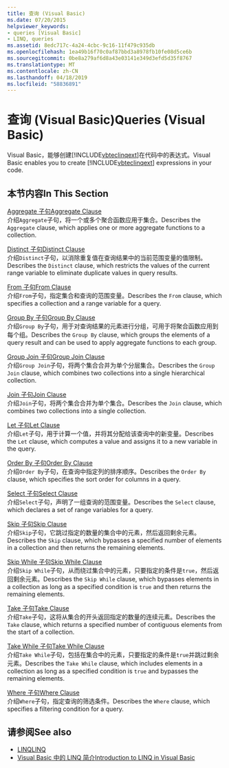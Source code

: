 ```yaml
---
title: 查询 (Visual Basic)
ms.date: 07/20/2015
helpviewer_keywords:
- queries [Visual Basic]
- LINQ, queries
ms.assetid: 8edc717c-4a24-4cbc-9c16-11f479c935db
ms.openlocfilehash: 1ea49b16f70c0af87bbd3a8978fb10fe08d5ce6b
ms.sourcegitcommit: 0be8a279af6d8a43e03141e349d3efd5d35f8767
ms.translationtype: MT
ms.contentlocale: zh-CN
ms.lasthandoff: 04/18/2019
ms.locfileid: "58836891"
---
```

# <a name="queries-visual-basic"></a><span data-ttu-id="ea944-102">查询 (Visual Basic)</span><span class="sxs-lookup"><span data-stu-id="ea944-102">Queries (Visual Basic)</span></span>
<span data-ttu-id="ea944-103">Visual Basic，能够创建[!INCLUDE[vbteclinqext](~/includes/vbteclinqext-md.md)]在代码中的表达式。</span><span class="sxs-lookup"><span data-stu-id="ea944-103">Visual Basic enables you to create [!INCLUDE[vbteclinqext](~/includes/vbteclinqext-md.md)] expressions in your code.</span></span>  
  
## <a name="in-this-section"></a><span data-ttu-id="ea944-104">本节内容</span><span class="sxs-lookup"><span data-stu-id="ea944-104">In This Section</span></span>  
 [<span data-ttu-id="ea944-105">Aggregate 子句</span><span class="sxs-lookup"><span data-stu-id="ea944-105">Aggregate Clause</span></span>](../../../visual-basic/language-reference/queries/aggregate-clause.md)  
 <span data-ttu-id="ea944-106">介绍`Aggregate`子句，将一个或多个聚合函数应用于集合。</span><span class="sxs-lookup"><span data-stu-id="ea944-106">Describes the `Aggregate` clause, which applies one or more aggregate functions to a collection.</span></span>  
  
 [<span data-ttu-id="ea944-107">Distinct 子句</span><span class="sxs-lookup"><span data-stu-id="ea944-107">Distinct Clause</span></span>](../../../visual-basic/language-reference/queries/distinct-clause.md)  
 <span data-ttu-id="ea944-108">介绍`Distinct`子句，以消除重复值在查询结果中的当前范围变量的值限制。</span><span class="sxs-lookup"><span data-stu-id="ea944-108">Describes the `Distinct` clause, which restricts the values of the current range variable to eliminate duplicate values in query results.</span></span>  
  
 [<span data-ttu-id="ea944-109">From 子句</span><span class="sxs-lookup"><span data-stu-id="ea944-109">From Clause</span></span>](../../../visual-basic/language-reference/queries/from-clause.md)  
 <span data-ttu-id="ea944-110">介绍`From`子句，指定集合和查询的范围变量。</span><span class="sxs-lookup"><span data-stu-id="ea944-110">Describes the `From` clause, which specifies a collection and a range variable for a query.</span></span>  
  
 [<span data-ttu-id="ea944-111">Group By 子句</span><span class="sxs-lookup"><span data-stu-id="ea944-111">Group By Clause</span></span>](../../../visual-basic/language-reference/queries/group-by-clause.md)  
 <span data-ttu-id="ea944-112">介绍`Group By`子句，用于对查询结果的元素进行分组，可用于将聚合函数应用到每个组。</span><span class="sxs-lookup"><span data-stu-id="ea944-112">Describes the `Group By` clause, which groups the elements of a query result and can be used to apply aggregate functions to each group.</span></span>  
  
 [<span data-ttu-id="ea944-113">Group Join 子句</span><span class="sxs-lookup"><span data-stu-id="ea944-113">Group Join Clause</span></span>](../../../visual-basic/language-reference/queries/group-join-clause.md)  
 <span data-ttu-id="ea944-114">介绍`Group Join`子句，将两个集合合并为单个分层集合。</span><span class="sxs-lookup"><span data-stu-id="ea944-114">Describes the `Group Join` clause, which combines two collections into a single hierarchical collection.</span></span>  
  
 [<span data-ttu-id="ea944-115">Join 子句</span><span class="sxs-lookup"><span data-stu-id="ea944-115">Join Clause</span></span>](../../../visual-basic/language-reference/queries/join-clause.md)  
 <span data-ttu-id="ea944-116">介绍`Join`子句，将两个集合合并为单个集合。</span><span class="sxs-lookup"><span data-stu-id="ea944-116">Describes the `Join` clause, which combines two collections into a single collection.</span></span>  
  
 [<span data-ttu-id="ea944-117">Let 子句</span><span class="sxs-lookup"><span data-stu-id="ea944-117">Let Clause</span></span>](../../../visual-basic/language-reference/queries/let-clause.md)  
 <span data-ttu-id="ea944-118">介绍`Let`子句，用于计算一个值，并将其分配给该查询中的新变量。</span><span class="sxs-lookup"><span data-stu-id="ea944-118">Describes the `Let` clause, which computes a value and assigns it to a new variable in the query.</span></span>  
  
 [<span data-ttu-id="ea944-119">Order By 子句</span><span class="sxs-lookup"><span data-stu-id="ea944-119">Order By Clause</span></span>](../../../visual-basic/language-reference/queries/order-by-clause.md)  
 <span data-ttu-id="ea944-120">介绍`Order By`子句，在查询中指定列的排序顺序。</span><span class="sxs-lookup"><span data-stu-id="ea944-120">Describes the `Order By` clause, which specifies the sort order for columns in a query.</span></span>  
  
 [<span data-ttu-id="ea944-121">Select 子句</span><span class="sxs-lookup"><span data-stu-id="ea944-121">Select Clause</span></span>](../../../visual-basic/language-reference/queries/select-clause.md)  
 <span data-ttu-id="ea944-122">介绍`Select`子句，声明了一组查询的范围变量。</span><span class="sxs-lookup"><span data-stu-id="ea944-122">Describes the `Select` clause, which declares a set of range variables for a query.</span></span>  
  
 [<span data-ttu-id="ea944-123">Skip 子句</span><span class="sxs-lookup"><span data-stu-id="ea944-123">Skip Clause</span></span>](../../../visual-basic/language-reference/queries/skip-clause.md)  
 <span data-ttu-id="ea944-124">介绍`Skip`子句，它跳过指定的数量的集合中的元素，然后返回剩余元素。</span><span class="sxs-lookup"><span data-stu-id="ea944-124">Describes the `Skip` clause, which bypasses a specified number of elements in a collection and then returns the remaining elements.</span></span>  
  
 [<span data-ttu-id="ea944-125">Skip While 子句</span><span class="sxs-lookup"><span data-stu-id="ea944-125">Skip While Clause</span></span>](../../../visual-basic/language-reference/queries/skip-while-clause.md)  
 <span data-ttu-id="ea944-126">介绍`Skip While`子句，从而绕过集合中的元素，只要指定的条件是`true`，然后返回剩余元素。</span><span class="sxs-lookup"><span data-stu-id="ea944-126">Describes the `Skip While` clause, which bypasses elements in a collection as long as a specified condition is `true` and then returns the remaining elements.</span></span>  
  
 [<span data-ttu-id="ea944-127">Take 子句</span><span class="sxs-lookup"><span data-stu-id="ea944-127">Take Clause</span></span>](../../../visual-basic/language-reference/queries/take-clause.md)  
 <span data-ttu-id="ea944-128">介绍`Take`子句，这将从集合的开头返回指定的数量的连续元素。</span><span class="sxs-lookup"><span data-stu-id="ea944-128">Describes the `Take` clause, which returns a specified number of contiguous elements from the start of a collection.</span></span>  
  
 [<span data-ttu-id="ea944-129">Take While 子句</span><span class="sxs-lookup"><span data-stu-id="ea944-129">Take While Clause</span></span>](../../../visual-basic/language-reference/queries/take-while-clause.md)  
 <span data-ttu-id="ea944-130">介绍`Take While`子句，包括在集合中的元素，只要指定的条件是`true`并跳过剩余元素。</span><span class="sxs-lookup"><span data-stu-id="ea944-130">Describes the `Take While` clause, which includes elements in a collection as long as a specified condition is `true` and bypasses the remaining elements.</span></span>  
  
 [<span data-ttu-id="ea944-131">Where 子句</span><span class="sxs-lookup"><span data-stu-id="ea944-131">Where Clause</span></span>](../../../visual-basic/language-reference/queries/where-clause.md)  
 <span data-ttu-id="ea944-132">介绍`Where`子句，指定查询的筛选条件。</span><span class="sxs-lookup"><span data-stu-id="ea944-132">Describes the `Where` clause, which specifies a filtering condition for a query.</span></span>  
  
## <a name="see-also"></a><span data-ttu-id="ea944-133">请参阅</span><span class="sxs-lookup"><span data-stu-id="ea944-133">See also</span></span>

- [<span data-ttu-id="ea944-134">LINQ</span><span class="sxs-lookup"><span data-stu-id="ea944-134">LINQ</span></span>](../../../visual-basic/programming-guide/language-features/linq/index.md)
- [<span data-ttu-id="ea944-135">Visual Basic 中的 LINQ 简介</span><span class="sxs-lookup"><span data-stu-id="ea944-135">Introduction to LINQ in Visual Basic</span></span>](../../../visual-basic/programming-guide/language-features/linq/introduction-to-linq.md)
